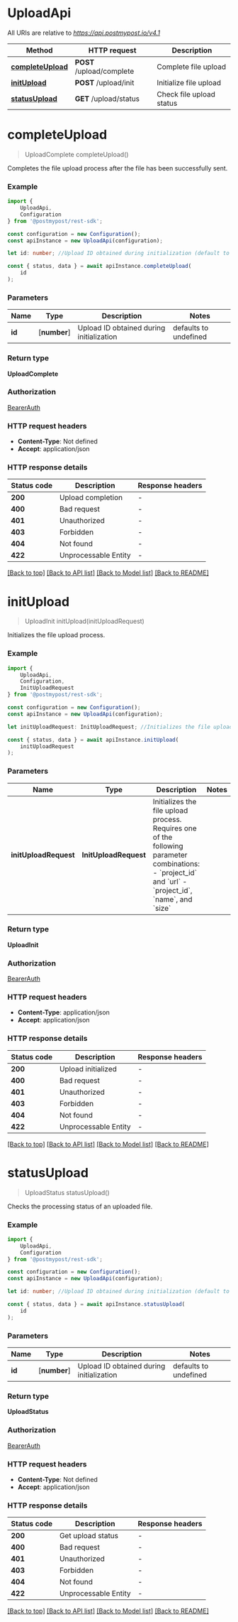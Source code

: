 # UploadApi

All URIs are relative to *https://api.postmypost.io/v4.1*

|Method | HTTP request | Description|
|------------- | ------------- | -------------|
|[**completeUpload**](#completeupload) | **POST** /upload/complete | Complete file upload|
|[**initUpload**](#initupload) | **POST** /upload/init | Initialize file upload|
|[**statusUpload**](#statusupload) | **GET** /upload/status | Check file upload status|

# **completeUpload**
> UploadComplete completeUpload()

Completes the file upload process after the file has been successfully sent.

### Example

```typescript
import {
    UploadApi,
    Configuration
} from '@postmypost/rest-sdk';

const configuration = new Configuration();
const apiInstance = new UploadApi(configuration);

let id: number; //Upload ID obtained during initialization (default to undefined)

const { status, data } = await apiInstance.completeUpload(
    id
);
```

### Parameters

|Name | Type | Description  | Notes|
|------------- | ------------- | ------------- | -------------|
| **id** | [**number**] | Upload ID obtained during initialization | defaults to undefined|


### Return type

**UploadComplete**

### Authorization

[BearerAuth](../README.md#BearerAuth)

### HTTP request headers

 - **Content-Type**: Not defined
 - **Accept**: application/json


### HTTP response details
| Status code | Description | Response headers |
|-------------|-------------|------------------|
|**200** | Upload completion |  -  |
|**400** | Bad request |  -  |
|**401** | Unauthorized |  -  |
|**403** | Forbidden |  -  |
|**404** | Not found |  -  |
|**422** | Unprocessable Entity |  -  |

[[Back to top]](#) [[Back to API list]](../README.md#documentation-for-api-endpoints) [[Back to Model list]](../README.md#documentation-for-models) [[Back to README]](../README.md)

# **initUpload**
> UploadInit initUpload(initUploadRequest)

Initializes the file upload process.

### Example

```typescript
import {
    UploadApi,
    Configuration,
    InitUploadRequest
} from '@postmypost/rest-sdk';

const configuration = new Configuration();
const apiInstance = new UploadApi(configuration);

let initUploadRequest: InitUploadRequest; //Initializes the file upload process. Requires one of the following parameter combinations: - `project_id` and `url` - `project_id`, `name`, and `size` 

const { status, data } = await apiInstance.initUpload(
    initUploadRequest
);
```

### Parameters

|Name | Type | Description  | Notes|
|------------- | ------------- | ------------- | -------------|
| **initUploadRequest** | **InitUploadRequest**| Initializes the file upload process. Requires one of the following parameter combinations: - &#x60;project_id&#x60; and &#x60;url&#x60; - &#x60;project_id&#x60;, &#x60;name&#x60;, and &#x60;size&#x60;  | |


### Return type

**UploadInit**

### Authorization

[BearerAuth](../README.md#BearerAuth)

### HTTP request headers

 - **Content-Type**: application/json
 - **Accept**: application/json


### HTTP response details
| Status code | Description | Response headers |
|-------------|-------------|------------------|
|**200** | Upload initialized |  -  |
|**400** | Bad request |  -  |
|**401** | Unauthorized |  -  |
|**403** | Forbidden |  -  |
|**404** | Not found |  -  |
|**422** | Unprocessable Entity |  -  |

[[Back to top]](#) [[Back to API list]](../README.md#documentation-for-api-endpoints) [[Back to Model list]](../README.md#documentation-for-models) [[Back to README]](../README.md)

# **statusUpload**
> UploadStatus statusUpload()

Checks the processing status of an uploaded file.

### Example

```typescript
import {
    UploadApi,
    Configuration
} from '@postmypost/rest-sdk';

const configuration = new Configuration();
const apiInstance = new UploadApi(configuration);

let id: number; //Upload ID obtained during initialization (default to undefined)

const { status, data } = await apiInstance.statusUpload(
    id
);
```

### Parameters

|Name | Type | Description  | Notes|
|------------- | ------------- | ------------- | -------------|
| **id** | [**number**] | Upload ID obtained during initialization | defaults to undefined|


### Return type

**UploadStatus**

### Authorization

[BearerAuth](../README.md#BearerAuth)

### HTTP request headers

 - **Content-Type**: Not defined
 - **Accept**: application/json


### HTTP response details
| Status code | Description | Response headers |
|-------------|-------------|------------------|
|**200** | Get upload status |  -  |
|**400** | Bad request |  -  |
|**401** | Unauthorized |  -  |
|**403** | Forbidden |  -  |
|**404** | Not found |  -  |
|**422** | Unprocessable Entity |  -  |

[[Back to top]](#) [[Back to API list]](../README.md#documentation-for-api-endpoints) [[Back to Model list]](../README.md#documentation-for-models) [[Back to README]](../README.md)

